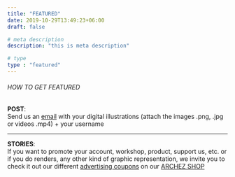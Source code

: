 ```yaml
---
title: "FEATURED"
date: 2019-10-29T13:49:23+06:00
draft: false

# meta description
description: "this is meta description"

# type
type : "featured"
---
```


###### HOW TO GET FEATURED
**POST**:  
Send us an [email](mailto:featured@archezinternational.com?subject=featured%20request) with your digital illustrations (attach the images .png, .jpg or videos .mp4) + your username

----
**STORIES**:  
If you want to promote your account, workshop, product, support us, etc. or if you do renders, any other kind of graphic representation, we invite you to check it out our different [advertising coupons](/categories/coupon/) on our [ARCHEZ SHOP](/shop)

